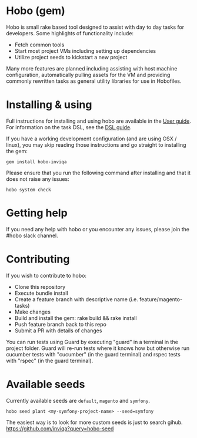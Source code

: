 # Hobo (gem)
Hobo is small rake based tool designed to assist with day to day tasks for developers.
Some highlights of functionality include:

- Fetch common tools
- Start most project VMs including setting up dependencies
- Utilize project seeds to kickstart a new project

Many more features are planned including assisting with host machine configuration, automatically pulling assets for the VM and providing commonly rewritten tasks as general utility libraries for use in Hobofiles.

# Installing & using

Full instructions for installing and using hobo are available in the [User guide](https://github.com/inviqa/hobo-gem/wiki/User-guide). For information on the task DSL, see the  [DSL guide](https://github.com/inviqa/hobo-gem/wiki/Hobofile-DSL).

If you have a working development configuration (and are using OSX / linux), you may skip reading those instructions and go straight to installing the gem:

```
gem install hobo-inviqa
```

Please ensure that you run the following command after installing and that it does not raise any issues:

```
hobo system check
```

# Getting help

If you need any help with hobo or you encounter any issues, please join the #hobo slack channel.

# Contributing
If you wish to contribute to hobo:
- Clone this repository
- Execute bundle install
- Create a feature branch with descriptive name (i.e. feature/magento-tasks)
- Make changes
- Build and install the gem: rake build && rake install
- Push feature branch back to this repo
- Submit a PR with details of changes

You can run tests using Guard by executing "guard" in a terminal in the project folder. Guard will re-run tests where it knows how but otherwise run cucumber tests with "cucumber" (in the guard terminal) and rspec tests with "rspec" (in the guard terminal).

# Available seeds
Currently available seeds are `default`, `magento` and `symfony`. 
```
hobo seed plant <my-symfony-project-name> --seed=symfony
```
The easiest way is to look for more custom seeds is just to search gihub. https://github.com/inviqa?query=hobo-seed

